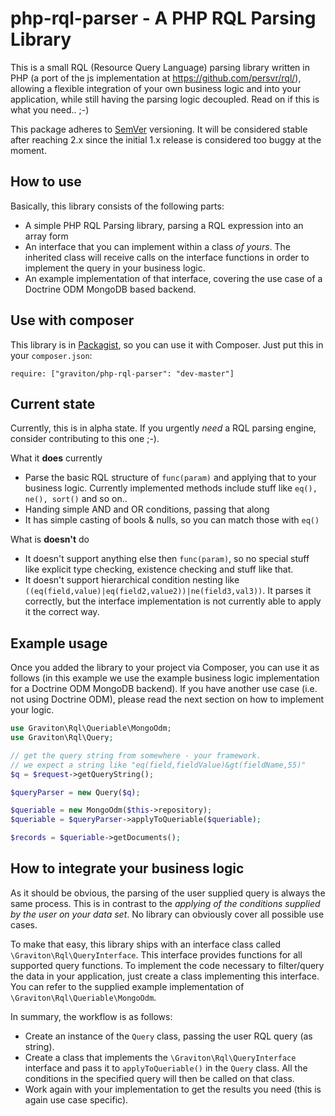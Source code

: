 php-rql-parser - A PHP RQL Parsing Library
==============

This is a small RQL (Resource Query Language) parsing library written in PHP (a port of the js implementation at https://github.com/persvr/rql/),
allowing a flexible integration of your own business logic and into your application, while still having the parsing logic decoupled. Read on if this is what you need.. ;-)  

This package adheres to [SemVer](http://semver.org/spec/v2.0.0.html) versioning. It will be considered stable after reaching 2.x since the initial 1.x release is
considered too buggy at the moment.

## How to use

Basically, this library consists of the following parts:

* A simple PHP RQL Parsing library, parsing a RQL expression into an array form
* An interface that you can implement within a class *of yours*. The inherited class will receive calls on the interface functions in order to implement the query in your business logic.
* An example implementation of that interface, covering the use case of a Doctrine ODM MongoDB based backend.

## Use with composer

This library is in [Packagist](https://packagist.org/packages/graviton/php-rql-parser), so you can use it with Composer. Just put this in your ``composer.json``:

    require: ["graviton/php-rql-parser": "dev-master"]

## Current state

Currently, this is in alpha state. If you urgently *need* a RQL parsing engine, consider contributing to this one ;-).

What it **does** currently

* Parse the basic RQL structure of ``func(param)`` and applying that to your business logic. Currently implemented methods include stuff like ``eq(), ne(), sort()`` and so on..
* Handing simple AND and OR conditions, passing that along
* It has simple casting of bools & nulls, so you can match those with ``eq()``

What is **doesn't** do

* It doesn't support anything else then ``func(param)``, so no special stuff like explicit type checking, existence checking and stuff like that. 
* It doesn't support hierarchical condition nesting like ``((eq(field,value)|eq(field2,value2))|ne(field3,val3))``. It 
parses it correctly, but the interface implementation is not currently able to apply it the correct way.

## Example usage

Once you added the library to your project via Composer, you can use it as follows (in this example we use the example
business logic implementation for a Doctrine ODM MongoDB backend). If you have another use case (i.e. not using Doctrine ODM), please
 read the next section on how to implement your logic.

````php
use Graviton\Rql\Queriable\MongoOdm;
use Graviton\Rql\Query;

// get the query string from somewhere - your framework.
// we expect a string like "eq(field,fieldValue)&gt(fieldName,55)"
$q = $request->getQueryString();

$queryParser = new Query($q);

$queriable = new MongoOdm($this->repository);
$queriable = $queryParser->applyToQueriable($queriable);

$records = $queriable->getDocuments();
````

## How to integrate your business logic

As it should be obvious, the parsing of the user supplied query is always the same process. This is in contrast to the *applying
of the conditions supplied by the user on your data set*. No library can obviously cover all possible use cases.

To make that easy, this library ships with an interface class called ``\Graviton\Rql\QueryInterface``. This interface
provides functions for all supported query functions. To implement the code necessary to filter/query the data in your application,
just create a class implementing this interface. You can refer to the supplied example implementation of ``\Graviton\Rql\Queriable\MongoOdm``.

In summary, the workflow is as follows:

* Create an instance of the ``Query`` class, passing the user RQL query (as string).
* Create a class that implements the ``\Graviton\Rql\QueryInterface`` interface and pass it to ``applyToQueriable()`` in the ``Query`` class. All the conditions in the specified query will then be called on that class.
* Work again with your implementation to get the results you need (this is again use case specific).
